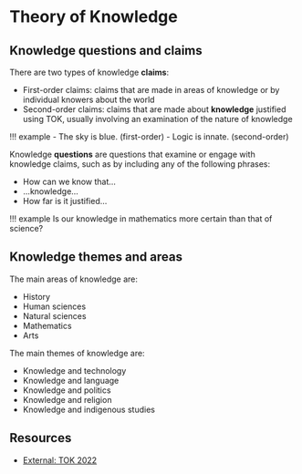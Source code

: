 # Theory of Knowledge

## Knowledge questions and claims

There are two types of knowledge **claims**:

 - First-order claims: claims that are made in areas of knowledge or by individual knowers about the world
 - Second-order claims: claims that are made about **knowledge** justified using TOK, usually involving an examination of the nature of knowledge

!!! example
    - The sky is blue. (first-order)
    - Logic is innate. (second-order)

Knowledge **questions** are questions that examine or engage with knowledge claims, such as by including any of the following phrases:

 - How can we know that…
 - …knowledge…
 - How far is it justified…

!!! example
    Is our knowledge in mathematics more certain than that of science?

## Knowledge themes and areas

The main areas of knowledge are:

 - History
 - Human sciences
 - Natural sciences
 - Mathematics
 - Arts

The main themes of knowledge are:

 - Knowledge and technology
 - Knowledge and language
 - Knowledge and politics
 - Knowledge and religion
 - Knowledge and indigenous studies

## Resources

 - [External: TOK 2022](https://tok2022.weebly.com)
